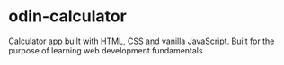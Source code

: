 # odin-calculator
Calculator app  built with HTML, CSS and vanilla JavaScript.
Built for the purpose of learning web development fundamentals
